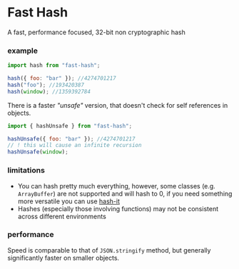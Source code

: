 # Fast Hash

A fast, performance focused, 32-bit non cryptographic hash

### example
```javascript
import hash from "fast-hash";

hash({ foo: "bar" }); //4274701217
hash("foo"); //193420387
hash(window); //1359392784
```

There is a faster *"unsafe"* version,
that doesn't check for self references in objects.

```javascript
import { hashUnsafe } from "fast-hash";

hashUnsafe({ foo: "bar" }); //4274701217
// ! this will cause an infinite recursion
hashUnsafe(window);
```

### limitations
* You can hash pretty much everything, however, some classes (e.g. `ArrayBuffer`) are not supported and will hash to 0, if you need something more versatile you can use [hash-it](https://github.com/planttheidea/hash-it)
* Hashes (especially those involving functions) may not be consistent across different environments

### performance
Speed is comparable to that of `JSON.stringify` method, but generally significantly faster on smaller objects.
